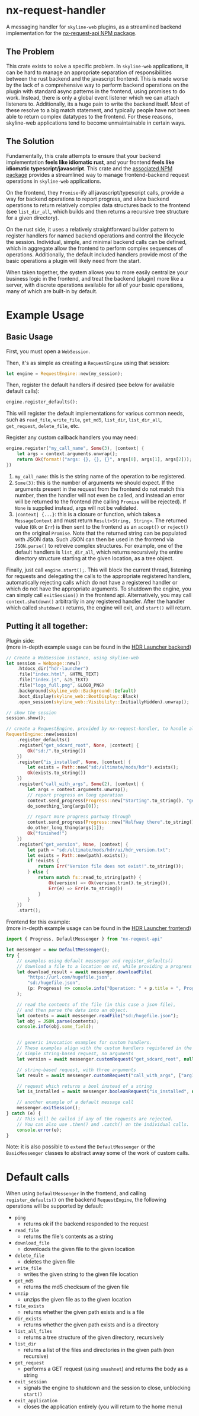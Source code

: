 # nx-request-handler
A messaging handler for `skyline-web` plugins, as a streamlined backend implementation for the [nx-request-api NPM package](https://www.npmjs.com/package/nx-request-api).

## The Problem
This crate exists to solve a specific problem. In `skyline-web` applications, it can be hard to manage an appropriate separation of responsibilities between the rust backend and the javascript frontend. This is made worse by the lack of a comprehensive way to perform backend operations on the plugin with standard async patterns in the frontend, using promises to do work. Instead, there is only a global event listener which we can attach listeners to. Additionally, its a huge pain to write the backend itself. Most of these resolve to a big match statement, and typically people have not been able to return complex datatypes to the frontend. For these reasons, skyline-web applications tend to become unmaintainable in certain ways.

## The Solution
Fundamentally, this crate attempts to ensure that your backend implementation **feels like idiomatic rust**, and your frontend **feels like idiomatic typescript/javascript**. This crate and the [associated NPM package](https://www.npmjs.com/package/nx-request-api) provides a streamlined way to manage frontend-backend request operations in `skyline-web` applications. 

On the frontend, they `Promise`-ify all javascript/typescript calls, provide a way for backend operations to report progress, and allow backend operations to return relatively complex data structures back to the frontend (see `list_dir_all`, which builds and then returns a recursive tree structure for a given directory). 

On the rust side, it uses a relatively straightforward builder pattern to register handlers for named backend operations and control the lifecycle the session. Individual, simple, and minimal backend calls can be defined, which in aggregate allow the frontend to perform complex sequences of operations. Additionally, the default included handlers provide most of the basic operations a plugin will likely need from the start.

When taken together, the system allows you to more easily centralize your business logic in the frontend, and treat the backend (plugin) more like a server, with discrete operations available for all of your basic operations, many of which are built-in by default.

# Example Usage

## Basic Usage
First, you must open a `WebSession`. 

Then, it's as simple as creating a `RequestEngine` using that session:
```rust
let engine = RequestEngine::new(my_session);
```

Then, register the default handlers if desired (see below for available default calls):
```rust
engine.register_defaults();
```
This will register the default implementations for various common needs, such as `read_file`, `write_file`, `get_md5`, `list_dir`, `list_dir_all`, `get_request`, `delete_file`, etc.


Register any custom callback handlers you may need:
```rust
engine.register("my_call_name", Some(3), |context| {
    let args = context.arguments.unwrap();
    return Ok(format!("args: {}, {}, {}", args[0], args[1], args[2]));
})
```
1. `my_call_name`: this is the string name of the operation to be registered.
2. `Some(3)`: this is the number of arguments we should expect. If the arguments present in the request from the frontend do not match this number, then the handler will not even be called, and instead an error will be returned to the frontend (the calling `Promise` will be rejected). If `None` is supplied instead, args will not be validated.
3. `|context| {...}`: this is a closure or function, which takes a `MessageContext` and must return `Result<String, String>`. The returned value (`Ok` or `Err`) is then sent to the frontend as an `accept()` or `reject()` on the original `Promise`. Note that the returned string can be populated with JSON data. Such JSON can then be used in the frontend via `JSON.parse()` to retreive complex structures. For example, one of the default handlers is `list_dir_all`, which returns recursively the entire directory structure starting at the given location, as a tree object.

Finally, just call `engine.start();`. This will block the current thread, listening for requests and delegating the calls to the appropriate registered handlers, automatically rejecting calls which do not have a registered handler or which do not have the appropriate arguments. To shutdown the engine, you can simply call `exitSession()` in the frontend api. Alternatively, you may call `context.shutdown()` arbitrarily in any registered handler. After the handler which called `shutdown()` returns, the engine will exit, and `start()` will return.

## Putting it all together:
Plugin side:\
(more in-depth example usage can be found in the [HDR Launcher backend](https://github.com/techyCoder81/hdr-launcher-react/blob/main/switch/src/lib.rs))
```rust
// Create a WebSession instance, using skyline-web
let session = Webpage::new()
    .htdocs_dir("hdr-launcher")
    .file("index.html", &HTML_TEXT)
    .file("index.js", &JS_TEXT)
    .file("logo_full.png", &LOGO_PNG)
    .background(skyline_web::Background::Default)
    .boot_display(skyline_web::BootDisplay::Black)
    .open_session(skyline_web::Visibility::InitiallyHidden).unwrap();

// show the session
session.show();

// create a RequestEngine, provided by nx-request-handler, to handle all requests
RequestEngine::new(session)
    .register_defaults()
    .register("get_sdcard_root", None, |context| {
        Ok("sd:/".to_string())
    })
    .register("is_installed", None, |context| {
        let exists = Path::new("sd:/ultimate/mods/hdr").exists();
        Ok(exists.to_string())
    })
    .register("call_with_args", Some(2), |context| {
        let args = context.arguments.unwrap();
        // report progress on long operation
        context.send_progress(Progress::new("Starting".to_string(), "getting started!".to_string(), 0));
        do_something_long(args[0]);

        // report more progress partway through
        context.send_progress(Progress::new("Halfway there".to_string(), "we are halfway there!".to_string(), 50));
        do_other_long_thing(args[1]);
        Ok("finished!")
    })
    .register("get_version", None, |context| {
        let path = "sd:/ultimate/mods/hdr/ui/hdr_version.txt";
        let exists = Path::new(path).exists();
        if !exists {
            return Err("Version file does not exist!".to_string());
        } else {
            return match fs::read_to_string(path) {
                Ok(version) => Ok(version.trim().to_string()),
                Err(e) => Err(e.to_string())
            }
        }
    })
    .start();
```

Frontend for this example:\
(more in-depth example usage can be found in the [HDR Launcher frontend](https://github.com/techyCoder81/hdr-launcher-react/tree/main/src))
```typescript
import { Progress, DefaultMessenger } from "nx-request-api"

let messenger = new DefaultMessenger();
try {
    // examples using default messenger and register_defaults()
    // download a file to a location on sd, while providing a progress callback for display
    let download_result = await messenger.downloadFile(
        "https://url.com/hugefile.json", 
        "sd:/hugefile.json", 
        (p: Progress) => console.info("Operation: " + p.title + ", Progress: " + p.progress)
    );

    // read the contents of the file (in this case a json file),
    // and then parse the data into an object.
    let contents = await messenger.readFile("sd:/hugefile.json");
    let obj = JSON.parse(contents);
    console.info(obj.some_field);


    // generic invocation examples for custom handlers. 
    // These examples align with the custom handlers registered in the above Rust example.
    // simple string-based request, no arguments
    let version = await messenger.customRequest("get_sdcard_root", null);

    // string-based request, with three arguments
    let result = await messenger.customRequest("call_with_args", ["arg1", "arg2", "arg3"]);

    // request which returns a bool instead of a string
    let is_installed = await messenger.booleanRequest("is_installed", null);

    // another example of a default message call
    messenger.exitSession();
} catch (e) { 
    // This will be called if any of the requests are rejected. 
    // You can also use .then() and .catch() on the individual calls.
    console.error(e); 
}
```
Note: it is also possible to `extend` the `DefaultMessenger` or the `BasicMessenger` classes to abstract away some of the work of custom calls.

# Default calls
When using `DefaultMessenger` in the frontend, and calling `register_defaults()` on the backend `RequestEngine`,  the following operations will be supported by default:
* `ping` 
    - returns ok if the backend responded to the request
* `read_file` 
    - returns the file's contents as a string
* `download_file` 
    - downloads the given file to the given location
* `delete_file` 
    - deletes the given file
* `write_file` 
    - writes the given string to the given file location
* `get_md5`
    - returns the md5 checksum of the given file
* `unzip`
    - unzips the given file as to the given location
* `file_exists`
    - returns whether the given path exists and is a file
* `dir_exists`
    - returns whether the given path exists and is a directory
* `list_all_files`
    - returns a tree structure of the given directory, recursively
* `list_dir`
    - returns a list of the files and directories in the given path (non recursive)
* `get_request`
    - performs a GET request (using `smashnet`) and returns the body as a string
* `exit_session`
    - signals the engine to shutdown and the session to close, unblocking `start()`
* `exit_application`
    - closes the application entirely (you will return to the home menu)
